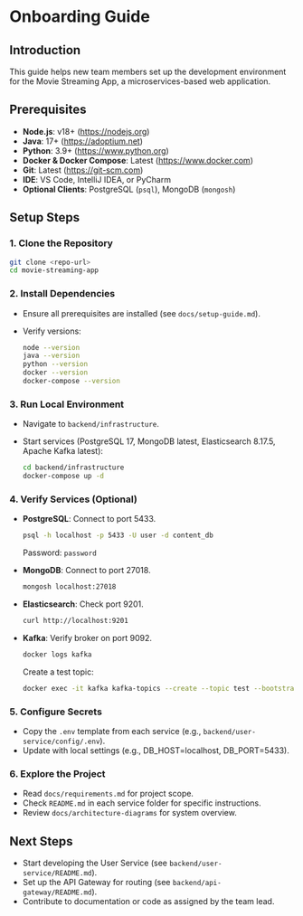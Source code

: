 # Onboarding Guide

## Introduction

This guide helps new team members set up the development environment for the Movie Streaming App, a microservices-based web application.

## Prerequisites

- **Node.js**: v18+ (https://nodejs.org)
- **Java**: 17+ (https://adoptium.net)
- **Python**: 3.9+ (https://www.python.org)
- **Docker & Docker Compose**: Latest (https://www.docker.com)
- **Git**: Latest (https://git-scm.com)
- **IDE**: VS Code, IntelliJ IDEA, or PyCharm
- **Optional Clients**: PostgreSQL (`psql`), MongoDB (`mongosh`)

## Setup Steps

### 1. Clone the Repository

```bash
git clone <repo-url>
cd movie-streaming-app
```

### 2. Install Dependencies

- Ensure all prerequisites are installed (see `docs/setup-guide.md`).

- Verify versions:

  ```bash
  node --version
  java --version
  python --version
  docker --version
  docker-compose --version
  ```

### 3. Run Local Environment

- Navigate to `backend/infrastructure`.

- Start services (PostgreSQL 17, MongoDB latest, Elasticsearch 8.17.5, Apache Kafka latest):

  ```bash
  cd backend/infrastructure
  docker-compose up -d
  ```

### 4. Verify Services (Optional)

- **PostgreSQL**: Connect to port 5433.

  ```bash
  psql -h localhost -p 5433 -U user -d content_db
  ```

  Password: `password`

- **MongoDB**: Connect to port 27018.

  ```bash
  mongosh localhost:27018
  ```

- **Elasticsearch**: Check port 9201.

  ```bash
  curl http://localhost:9201
  ```

- **Kafka**: Verify broker on port 9092.

  ```bash
  docker logs kafka
  ```

  Create a test topic:

  ```bash
  docker exec -it kafka kafka-topics --create --topic test --bootstrap-server localhost:9092
  ```

### 5. Configure Secrets

- Copy the `.env` template from each service (e.g., `backend/user-service/config/.env`).
- Update with local settings (e.g., DB_HOST=localhost, DB_PORT=5433).

### 6. Explore the Project

- Read `docs/requirements.md` for project scope.
- Check `README.md` in each service folder for specific instructions.
- Review `docs/architecture-diagrams` for system overview.

## Next Steps

- Start developing the User Service (see `backend/user-service/README.md`).
- Set up the API Gateway for routing (see `backend/api-gateway/README.md`).
- Contribute to documentation or code as assigned by the team lead.